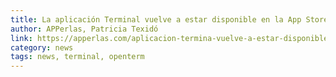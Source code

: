 ```yaml
---
title: La aplicación Terminal vuelve a estar disponible en la App Store
author: APPerlas, Patricia Texidó
link: https://apperlas.com/aplicacion-termina-vuelve-a-estar-disponible-en-app-store/
category: news
tags: news, terminal, openterm
---
```

